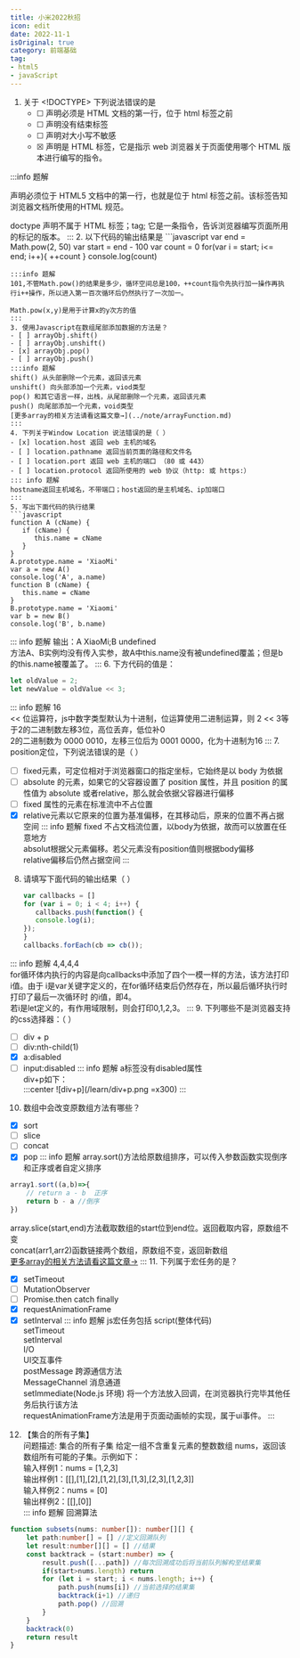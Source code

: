 ```yaml
---
title: 小米2022秋招
icon: edit
date: 2022-11-1
isOriginal: true
category: 前端基础
tag:
- html5
- javaScript
---
```


1. 关于 <!DOCTYPE> 下列说法错误的是
   - [ ] <!DOCTYPE> 声明必须是 HTML 文档的第一行，位于 html 标签之前
   - [ ] <!DOCTYPE> 声明没有结束标签 
   - [ ] <!DOCTYPE> 声明对大小写不敏感
   - [x] <!DOCTYPE> 声明是 HTML 标签，它是指示 web 浏览器关于页面使用哪个 HTML 版本进行编写的指令。
:::info 题解
<!DOCTYPE> 声明必须位于 HTML5 文档中的第一行，也就是位于 html 标签之前。该标签告知浏览器文档所使用的HTML 规范。

doctype 声明不属于 HTML 标签；tag; 它是一条指令，告诉浏览器编写页面所用的标记的版本。
:::
2. 以下代码的输出结果是
    ```javascript
    var end = Math.pow(2, 50)
    var start = end - 100
    var count = 0
    for(var i = start; i<= end; i++){
        ++count
    }
    console.log(count)
   ```
:::info 题解
101,不管Math.pow()的结果是多少，循环空间总是100，++count指令先执行加一操作再执行i++操作，所以进入第一百次循环后仍然执行了一次加一。

Math.pow(x,y)是用于计算x的y次方的值
:::
3. 使用Javascript在数组尾部添加数据的方法是？
   - [ ] arrayObj.shift()
   - [ ] arrayObj.unshift()
   - [x] arrayObj.pop()
   - [ ] arrayObj.push()
:::info 题解
shift() 从头部删除一个元素，返回该元素  
unshift() 向头部添加一个元素，viod类型  
pop() 和其它语言一样，出栈，从尾部删除一个元素，返回该元素  
push() 向尾部添加一个元素，void类型  
[更多array的相关方法请看这篇文章→](../note/arrayFunction.md)
::: 
4. 下列关于Window Location 说法错误的是（ ）
   - [x] location.host 返回 web 主机的域名
   - [ ] location.pathname 返回当前页面的路径和文件名
   - [ ] location.port 返回 web 主机的端口 （80 或 443）
   - [ ] location.protocol 返回所使用的 web 协议（http: 或 https:）
::: info 题解
hostname返回主机域名，不带端口；host返回的是主机域名、ip加端口
:::
5. 写出下面代码的执行结果
   ```javascript
   function A (cName) {
      if (cName) {
         this.name = cName
      }
   }
   A.prototype.name = 'XiaoMi'
   var a = new A()
   console.log('A', a.name)
   function B (cName) {
      this.name = cName
   }
   B.prototype.name = 'Xiaomi'
   var b = new B()
   console.log('B', b.name)
   ````
::: info 题解
输出：A XiaoMi;B undefined  
方法A、B实例均没有传入实参，故A中this.name没有被undefined覆盖；但是b的this.name被覆盖了。
:::
6. 下方代码的值是：
   ```javascript
   let oldValue = 2; 
   let newValue = oldValue << 3;
   ```
::: info 题解
16  
<< 位运算符，js中数字类型默认为十进制，位运算使用二进制运算，则 2 << 3等于2的二进制数左移3位，高位丢弃，低位补0  
2的二进制数为 0000 0010，左移三位后为 0001 0000，化为十进制为16
:::
7. position定位，下列说法错误的是（ ）
   - [ ] fixed元素，可定位相对于浏览器窗口的指定坐标，它始终是以 body 为依据
   - [ ] absolute 的元素，如果它的父容器设置了 position 属性，并且 position 的属性值为 absolute 或者relative，那么就会依据父容器进行偏移
   - [ ] fixed 属性的元素在标准流中不占位置
   - [x] relative元素以它原来的位置为基准偏移，在其移动后，原来的位置不再占据空间
::: info 题解 
fixed 不占文档流位置，以body为依据，故而可以放置在任意地方  
absolut根据父元素偏移。若父元素没有position值则根据body偏移  
relative偏移后仍然占据空间
:::
8. 请填写下面代码的输出结果（ ）
   ```javascript
   var callbacks = []
   for (var i = 0; i < 4; i++) {
      callbacks.push(function() {
      console.log(i);
   });
   }
   callbacks.forEach(cb => cb());
   ```
::: info 题解 
4,4,4,4  
for循环体内执行的内容是向callbacks中添加了四个一模一样的方法，该方法打印i值。由于
i是var关键字定义的，在for循环结束后仍然存在，所以最后循环执行时打印了最后一次循环时
的i值，即4。  
若i是let定义的，有作用域限制，则会打印0,1,2,3。
:::
9. 下列哪些不是浏览器支持的css选择器：（ ）
   - [ ] div + p
   - [ ] div:nth-child(1)
   - [x] a:disabled
   - [ ] input:disabled
::: info 题解
a标签没有disabled属性  
div+p如下：  
:::center
![div+p](/learn/div+p.png =x300)
:::
10. 数组中会改变原数组方法有哪些？
   - [x] sort
   - [ ] slice
   - [ ] concat
   - [x] pop
::: info 题解
array.sort()方法给原数组排序，可以传入参数函数实现倒序和正序或者自定义排序
```javascript
array1.sort((a,b)=>{
    // return a - b  正序
    return b - a //倒序
})
```
array.slice(start,end)方法截取数组的start位到end位。返回截取内容，原数组不变  
concat(arr1,arr2)函数链接两个数组，原数组不变，返回新数组  
[更多array的相关方法请看这篇文章→](../note/arrayFunction.md)
:::
11. 下列属于宏任务的是？
   - [x] setTimeout
   - [ ] MutationObserver
   - [ ] Promise.then catch finally
   - [x] requestAnimationFrame
   - [x] setInterval
::: info 题解
js宏任务包括
script(整体代码)  
setTimeout  
setInterval  
I/O  
UI交互事件  
postMessage 跨源通信方法  
MessageChannel 消息通道  
setImmediate(Node.js 环境) 将一个方法放入回调，在浏览器执行完毕其他任务后执行该方法  
requestAnimationFrame方法是用于页面动画帧的实现，属于ui事件。
:::
12. 【集合的所有子集】  
    问题描述: 集合的所有子集 给定一组不含重复元素的整数数组 nums，返回该数组所有可能的子集。示例如下：  
    输入样例1：nums = [1,2,3]  
    输出样例1：[[],[1],[2],[1,2],[3],[1,3],[2,3],[1,2,3]]  
    输入样例2：nums = [0]  
    输出样例2：[[],[0]]  
::: info 题解
回溯算法
```typescript
function subsets(nums: number[]): number[][] {
    let path:number[] = [] //定义回溯队列
    let result:number[][] = [] //结果
    const backtrack = (start:number) => {
        result.push([...path]) //每次回溯成功后将当前队列解构至结果集
        if(start>nums.length) return
        for (let i = start; i < nums.length; i++) {
            path.push(nums[i]) //当前选择的结果集
            backtrack(i+1) //递归
            path.pop() //回溯
        }
    }
    backtrack(0)
    return result
}
```